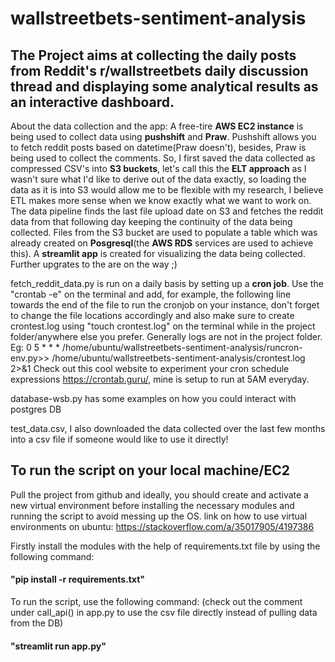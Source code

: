 # wallstreetbets-sentiment-analysis
## The Project aims at collecting the daily posts from Reddit's r/wallstreetbets daily discussion thread and displaying some analytical results as an interactive dashboard.

About the data collection and the app:
A free-tire **AWS EC2 instance** is being used to collect data using **pushshift** and **Praw**. Pushshift allows you to fetch reddit posts based on datetime(Praw doesn't), besides, Praw is being used to collect the comments. So, I first saved the data collected as compressed CSV's into **S3 buckets**, let's call this the **ELT approach** as I wasn't sure what I'd like to derive out of the data exactly, so loading the data as it is into S3 would allow me to be flexible with my research, I believe ETL makes more sense when we know exactly what we want to work on. The data pipeline finds the last file upload date on S3 and fetches the reddit data from that following day keeping the continuity of the data being collected. Files from the S3 bucket are used to populate a table which was already created on **Posgresql**(the **AWS RDS** services are used to achieve this). A **streamlit app** is created for visualizing the data being collected. Further upgrates to the are on the way ;)

fetch_reddit_data.py is run on a daily basis by setting up a **cron job**. Use the "crontab -e" on the terminal and add, for example, the following line towards the end of the file to run the cronjob on your instance, don't forget to change the file locations accordingly and also make sure to create crontest.log using "touch crontest.log" on the terminal while in the project folder/anywhere else you prefer. Generally logs are not in the project folder.
Eg: 0 5 * * *  /home/ubuntu/wallstreetbets-sentiment-analysis/runcron-env.py>> /home/ubuntu/wallstreetbets-sentiment-analysis/crontest.log 2>&1
Check out this cool website to experiment your cron schedule expressions https://crontab.guru/, mine is setup to run at 5AM everyday.

database-wsb.py has some examples on how you could interact with postgres DB

test_data.csv, I also downloaded the data collected over the last few months into a csv file if someone would like to use it directly!


## To run the script on your local machine/EC2
Pull the project from github and ideally, you should create and activate a new virtual environment before installing the necessary modules and running the script to avoid messing up the OS.
link on how to use virtual environments on ubuntu: https://stackoverflow.com/a/35017905/4197386

Firstly install the modules with the help of requirements.txt file by using the following command:
#### "pip install -r requirements.txt"
To run the script, use the following command: (check out the comment under call_api() in app.py to use the csv file directly instead of pulling data from the DB)
#### "streamlit run app.py"


